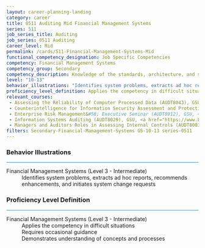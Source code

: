 ```yaml
---
layout: career-planning-landing
category: career
title: 0511 Auditing Mid Financial Management Systems
series: 511
job_series_title: Auditing
job_series: 0511 Auditing
career_level: Mid
permalink: /cards/511-Financial-Management-Systems-Mid
functional_competency_designation: Job Specific Competencies
competency: Financial Management Systems
competency_group: Secondary
competency_description: Knowledge of the standards, architecture, and specifications of automated financial systems, including source documents, system flows, system interfaces, and related internal controls
level: "10-13"
behavior_illustrations: "Identifies system problems, extracts ad hoc reports, recommends enhancements, and initiates system change requests"
proficiency_level_definition: Applies the competency in difficult situations ? Requires occasional guidance ? Demonstrates understanding of concepts and processes
relevant_courses: 
 - Assessing the Reliability of Computer Processed Data (AUDT8043), GSU, <a href="https://www.LearnAtGSUSA.com/AUDT8053">https://www.LearnAtGSUSA.com/AUDT8053</a>
 - Counterintelligence for Information Security Assessment and Protection (AUDT7200), GSU, <a href="https://www.LearnAtGSUSA.com/AUDT7206">https://www.LearnAtGSUSA.com/AUDT7206</a>
 - Enterprise Risk Management&#58; Executive Seminar (AUDT8912), GSU, <a href="https://www.LearnAtGSUSA.com/AUDT8914">https://www.LearnAtGSUSA.com/AUDT8914</a>
 - Information Systems Auditing (AUDT8029), GSU, <a href="https://www.LearnAtGSUSA.com/AUDT8035">https://www.LearnAtGSUSA.com/AUDT8035</a>
 - Managers and Auditors Roles in Assessing Internal Controls (AUDT8003), GSU, <a href="https://www.LearnAtGSUSA.com/AUDT8009">https://www.LearnAtGSUSA.com/AUDT8009</a>
filters: Secondary-Financial-Management-Systems GS-10-13 series-0511
---
```


<div class="desktop:grid-col-6 margin-y-3">
  <div class="border-top-2 bg-white padding-3 shadow-5 height-full members-hover border-1px button-border border-top-blue radius-lg card-text-color">
    <h3>Behavior Illustrations</h3>
    <hr style="background-color: #2680EB !important;"/>
    <dl class="text-base card-content-color"><dt>Financial Management Systems (Level 3 - Intermediate)</dt><dd>Identifies system problems, extracts ad hoc reports, recommends enhancements, and initiates system change requests</dd></dl>
  </div>
</div>
<div class="desktop:grid-col-6 margin-y-3">
  <div class="border-top-2 bg-white padding-3 shadow-5 height-full members-hover border-1px button-border border-top-blue radius-lg card-text-color">
    <h3>Proficiency Level Definition</h3>
     <hr style="background-color: #2680EB !important;"/>
    <dl class="text-base card-content-color"><dt>Financial Management Systems (Level 3 - Intermediate)</dt><dd>Applies the competency in difficult situations </dd><dd> Requires occasional guidance </dd><dd> Demonstrates understanding of concepts and processes</dd></dl>
  </div>
</div>